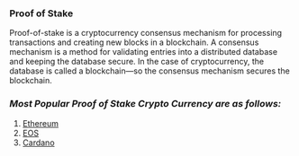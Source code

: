 ### Proof of Stake
Proof-of-stake is a cryptocurrency consensus mechanism for processing transactions and creating new blocks in a blockchain. A consensus mechanism is a method for validating entries into a distributed database and keeping the database secure. In the case of cryptocurrency, the database is called a blockchain—so the consensus mechanism secures the blockchain.

### _Most Popular Proof of Stake Crypto Currency are as follows:_
1. [Ethereum](Ethereum/readme.md)
2. [EOS](EOS/readme.md)
3. [Cardano](Cardano/readme.md)